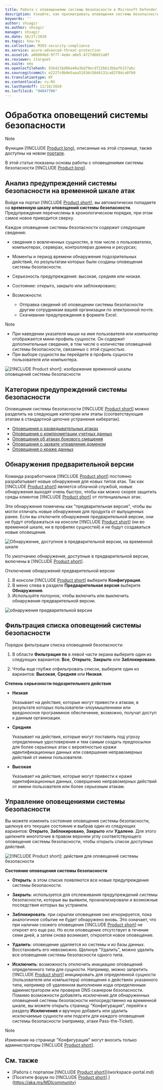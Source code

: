 ```yaml
---
title: Работа с оповещениями системы безопасности в Microsoft Defender для удостоверений
description: Узнайте, как просматривать оповещения системы безопасности, выданные Microsoft Defender для удостоверений
keywords: ''
author: shsagir
ms.author: shsagir
manager: shsagir
ms.date: 10/27/2020
ms.topic: how-to
ms.collection: M365-security-compliance
ms.service: azure-advanced-threat-protection
ms.assetid: a06004bd-9f77-4e8e-a0e5-4727d6651a0f
ms.reviewer: itargoet
ms.suite: ems
ms.openlocfilehash: 93b421bd06a40a3bd79ecdf22b613bbafb157abc
ms.sourcegitcommit: e2227c0b0e5aaa5163dc56d4131ca82f8dca8fb0
ms.translationtype: HT
ms.contentlocale: ru-RU
ms.lasthandoff: 11/18/2020
ms.locfileid: "94847706"
---
```

# <a name="working-with-security-alerts"></a>Обработка оповещений системы безопасности

> [!NOTE]
> Функции [!INCLUDE [Product long](includes/product-long.md)], описанные на этой странице, также доступны на новом [портале](https://portal.cloudappsecurity.com).

В этой статье показаны основы работы с оповещениями системы безопасности [!INCLUDE [Product long](includes/product-long.md)].

<a name="review-suspicious-activities-on-the-attack-time-line"></a>

## <a name="review-security-alerts-on-the-attack-timeline"></a>Анализ предупреждений системы безопасности на временной шкале атак 

Войдя на портал [!INCLUDE [Product short](includes/product-short.md)], вы автоматически попадаете на **временную шкалу оповещений системы безопасности**. Предупреждения перечислены в хронологическом порядке, при этом самое новое приводится сверху.

Каждое оповещение системы безопасности содержит следующие сведения:

- сведения о вовлеченных сущностях, в том числе о пользователях, компьютерах, серверах, контроллерах домена и ресурсах;

- Моменты и период времени обнаружения подозрительных действий, по результатам которых были созданы оповещения системы безопасности.
- Серьезность предупреждения: высокая, средняя или низкая.
- Состояние: открыто, закрыто или заблокировано;
- Возможности:
  - Отправка сведений об оповещении системы безопасности другим сотрудникам вашей организации по электронной почте.
  - Скачивание предупреждения в формате Excel.

> [!NOTE]
>
> - При наведении указателя мыши на имя пользователя или компьютер отображается мини-профиль сущности. Он содержит дополнительные сведения, в том числе о количестве оповещений системы безопасности, связанных с этой сущностью.
> - При выборе сущности вы перейдете в профиль сущности пользователя или компьютера.

![[!INCLUDE [Product short](includes/product-short.md)]: изображение временной шкалы оповещений системы безопасности](media/sa-timeline.png)

## <a name="security-alert-categories"></a>Категории предупреждений системы безопасности

Оповещения системы безопасности [!INCLUDE [Product short](includes/product-short.md)] можно разделить на следующие категории или этапы (соответствующие этапам в стандартной цепочке устранения кибератак).

- [Оповещения о разведывательных атаках](reconnaissance-alerts.md)
- [Оповещения о компрометации учетных данных](compromised-credentials-alerts.md)
- [Оповещения об атаках бокового смещения](lateral-movement-alerts.md)
- [Оповещения о захвате управления доменом](domain-dominance-alerts.md)
- [Оповещения о краже данных](exfiltration-alerts.md)

## <a name="preview-detections"></a>Обнаружения предварительной версии <a name="preview-detections"></a>

Команда разработчиков [!INCLUDE [Product short](includes/product-short.md)] постоянно разрабатывает новые обнаружения для новых типов атак. Так как [!INCLUDE [Product short](includes/product-short.md)] является облачной службой, новые обнаружения выходят очень быстро, чтобы как можно скорее защитить среды клиентов [!INCLUDE [Product short](includes/product-short.md)] от потенциальных атак.

Эти обнаружения помечены как "предварительная версия", чтобы вы могли отличать новые обнаружения для продукта от выпущенных ранее. Если вы отключите обнаружения предварительной версии, они не будут отображаться на консоли [!INCLUDE [Product short](includes/product-short.md)] (ни во временной шкале, ни в профилях сущностей) и не будут создаваться новые оповещения.

![Обнаружение, доступное в предварительной версии, на временной шкале](media/preview-detection-in-timeline.png)

По умолчанию обнаружения, доступные в предварительной версии, включены в [!INCLUDE [Product short](includes/product-short.md)].

Отключение обнаружений предварительной версии

1. В консоли [!INCLUDE [Product short](includes/product-short.md)] выберите **Конфигурация**.
1. В меню слева в разделе **Предварительная версия** выберите **Обнаружения**.
1. Используйте ползунок, чтобы включить или выключить обнаружения предварительной версии.

![обнаружения предварительной версии](media/preview-detections.png)

## <a name="filter-security-alerts-list"></a>Фильтрация списка оповещений системы безопасности

Порядок фильтрации списка оповещений безопасности:

1. В области **Фильтрация по** в левой части экрана выберите один из следующих вариантов: **Все**, **Открыто**, **Закрыто** или **Заблокировано**.

1. Чтобы еще глубже отфильтровать список, выберите один из вариантов: **Высокая**, **Средняя** или **Низкая**.

**Степень серьезности подозрительного действия**

- **Низкая**

    Указывает на действия, которые могут привести к атакам, в результате которых пользователи-злоумышленники или вредоносное программное обеспечение, возможно, получат доступ к данным организации.

- **Средняя**

    Указывает на действия, которые могут поставить под угрозу определенные удостоверения и тем самым создать предпосылки для более серьезных атак с вероятностью кражи идентификационных данных или совершения неправомерных действий от имени пользователя.

- **Высокая**

    Указывает на действия, которые могут привести к краже идентификационных данных, совершению неправомерных действий от имени пользователя или более серьезным атакам.

## <a name="managing-security-alerts"></a>Управление оповещениями системы безопасности

Вы можете изменить состояние оповещения системы безопасности, щелкнув его текущее состояние и выбрав один из следующих вариантов: **Открыто**, **Заблокировано**, **Закрыто** или **Удалено**.
Для этого щелкните многоточие в правом верхнем углу соответствующего оповещения системы безопасности, чтобы открыть список доступных действий.

![[!INCLUDE [Product short](includes/product-short.md)]: действия для оповещений системы безопасности](media/sa-actions.png)

**Состояние оповещения системы безопасности**

- **Открыть**: в этом списке появляются все новые предупреждения системы безопасности.

- **Закрыть**: используется для отслеживания предупреждений системы безопасности, которые вы выявили, проанализировали и возможные последствия которых вы устранили.

- **Заблокировать**: при скрытии оповещения оно игнорируется, пока аналогичное событие не будет обнаружено вновь. Это означает, что при наличии схожего оповещения [!INCLUDE [Product short](includes/product-short.md)] не откроет его еще раз. Но если оповещение отсутствует в течение семи дней, а затем снова возникает, откроется новое оповещение.

- **Удалить**: оповещение удаляется из системы и из базы данных. Восстановить его невозможно. Щелкнув "Удалить", можно удалить все оповещения системы безопасности одного типа.

- **Исключить**: возможность отключить инициацию оповещений определенного типа для сущности. Например, можно запретить [!INCLUDE [Product short](includes/product-short.md)] инициировать для определенной сущности (пользователя или компьютера) оповещения о действиях указанного типа, например об удаленном выполнении кода определенным администратором или проверке DNS сканером безопасности. Помимо возможности добавлять исключения для обнаруженных оповещений системы безопасности непосредственно на временной шкале, вы можете открыть страницу "Конфигурация", перейти к разделу **Исключения** и вручную добавить или удалить исключаемые сущности или подсети для каждого оповещения системы безопасности (например, атаки Pass-the-Ticket).

> [!NOTE]
> Изменения на странице "Конфигурация" могут вносить только администраторы [!INCLUDE [Product short](includes/product-short.md)].

## <a name="see-also"></a>См. также

- [Работа с порталом [!INCLUDE [Product short](includes/product-short.md)]](workspace-portal.md)
- [Посетите форум по [!INCLUDE [Product short](includes/product-short.md)].](https://aka.ms/MDIcommunity)
